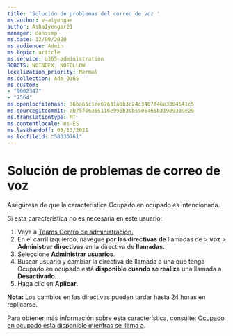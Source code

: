 ```yaml
---
title: 'Solución de problemas del correo de voz '
ms.author: v-aiyengar
author: AshaIyengar21
manager: dansimp
ms.date: 12/09/2020
ms.audience: Admin
ms.topic: article
ms.service: o365-administration
ROBOTS: NOINDEX, NOFOLLOW
localization_priority: Normal
ms.collection: Adm_O365
ms.custom:
- "9002347"
- "7564"
ms.openlocfilehash: 36ba65c1ee67631a8b3c24c3407f46e3304541c5
ms.sourcegitcommit: ab75f66355116e995b3cb5505465b31989339e28
ms.translationtype: MT
ms.contentlocale: es-ES
ms.lasthandoff: 08/13/2021
ms.locfileid: "58330761"
---
```

# <a name="troubleshooting-voicemail"></a>Solución de problemas de correo de voz

Asegúrese de que la característica Ocupado en ocupado es intencionada.

Si esta característica no es necesaria en este usuario:

1. Vaya a [Teams Centro de administración.](https://admin.teams.microsoft.com/policies/calling)
1. En el carril izquierdo, navegue **por las directivas de** llamadas de  >  **voz**  >  **Administrar directivas** en la directiva de **llamadas.**
1. Seleccione **Administrar usuarios**.
1. Buscar usuario y cambiar la directiva de llamada a una que tenga Ocupado en ocupado está **disponible cuando se realiza** una llamada a **Desactivado**.
1. Haga clic en **Aplicar**.

**Nota:** Los cambios en las directivas pueden tardar hasta 24 horas en replicarse.

Para obtener más información sobre esta característica, consulte: [Ocupado en ocupado está disponible mientras se llama a](https://docs.microsoft.com/microsoftteams/teams-calling-policy#busy-on-busy-is-available-while-in-a-call).
